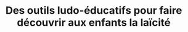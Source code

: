 ---
layout: post
title: "Des outils ludo-éducatifs pour faire découvrir aux enfants la laïcité"
categorie: "Association ENQUÊTE"
description: "Paris, Grigny, Lille, Lyon, Marseille, Bordeaux, Nice, Strasbourg … Comment répondre aux tensions ?"
---